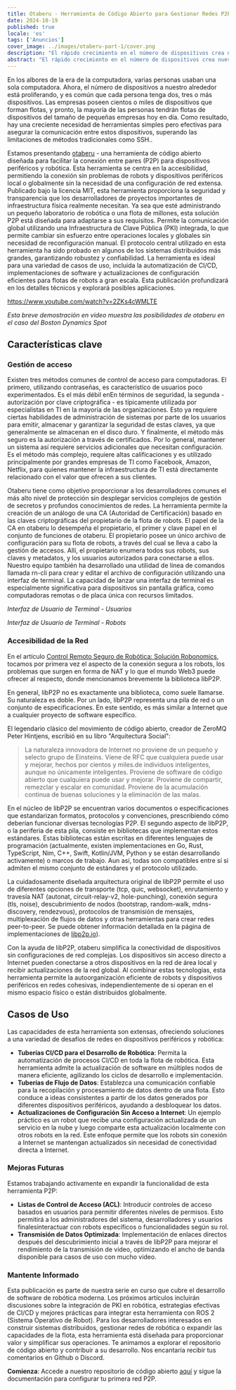 ```yaml
---
title: Otaberu - Herramienta de Código Abierto para Gestionar Redes P2P para Dispositivos de Borde y Robótica
date: 2024-10-19
published: true
locale: 'es'
tags: ['Anuncios']
cover_image: ../images/otaberu-part-1/cover.png
description: "El rápido crecimiento en el número de dispositivos crea nuevos desafíos para la disponibilidad y la seguridad. Se necesita una solución más eficiente para la comunicación segura entre dispositivos que aborde las limitaciones de PKI basadas en SSH. El robot-agente Otaberu ofrece esta solución, permitiendo una PKI personalizada para robots utilizando estándares y protocolos modernos de libP2P para resolver estos problemas."
abstract: "El rápido crecimiento en el número de dispositivos crea nuevos desafíos para la disponibilidad y la seguridad. Se necesita una solución más eficiente para la comunicación segura entre dispositivos que aborde las limitaciones de PKI basadas en SSH. El robot-agente Otaberu ofrece esta solución, permitiendo una PKI personalizada para robots utilizando estándares y protocolos modernos de libP2P para resolver estos problemas."
---
```


En los albores de la era de la computadora, varias personas usaban una sola computadora. Ahora, el número de dispositivos a nuestro alrededor está proliferando, y es común que cada persona tenga dos, tres o más dispositivos. Las empresas poseen cientos o miles de dispositivos que forman flotas, y pronto, la mayoría de las personas tendrán flotas de dispositivos del tamaño de pequeñas empresas hoy en día. Como resultado, hay una creciente necesidad de herramientas simples pero efectivas para asegurar la comunicación entre estos dispositivos, superando las limitaciones de métodos tradicionales como SSH..

Estamos presentando [otaberu](https://github.com/airalab/otaberu) - una herramienta de código abierto diseñada para facilitar la conexión entre pares (P2P) para dispositivos periféricos y robótica. Esta herramienta se centra en la accesibilidad, permitiendo la conexión sin problemas de robots y dispositivos periféricos local o globalmente sin la necesidad de una configuración de red extensa. Publicado bajo la licencia MIT, esta herramienta proporciona la seguridad y transparencia que los desarrolladores de proyectos importantes de infraestructura física realmente necesitan. Ya sea que esté administrando un pequeño laboratorio de robótica o una flota de millones, esta solución P2P está diseñada para adaptarse a sus requisitos. Permite la comunicación global utilizando una Infraestructura de Clave Pública (PKI) integrada, lo que permite cambiar sin esfuerzo entre operaciones locales y globales sin necesidad de reconfiguración manual. El protocolo central utilizado en esta herramienta ha sido probado en algunos de los sistemas distribuidos más grandes, garantizando robustez y confiabilidad. La herramienta es ideal para una variedad de casos de uso, incluida la automatización de CI/CD, implementaciones de software y actualizaciones de configuración eficientes para flotas de robots a gran escala. Esta publicación profundizará en los detalles técnicos y explorará posibles aplicaciones.

https://www.youtube.com/watch?v=2ZKs4cWMLTE

*Esta breve demostración en video muestra las posibilidades de otaberu en el caso del Boston Dynamics Spot*

## Características clave

### Gestión de acceso

Existen tres métodos comunes de control de acceso para computadoras. El primero, utilizando contraseñas, es característico de usuarios poco experimentados. Es el más débil enEn términos de seguridad, la segunda - autorización por clave criptográfica - es típicamente utilizada por especialistas en TI en la mayoría de las organizaciones. Esto ya requiere ciertas habilidades de administración de sistemas por parte de los usuarios para emitir, almacenar y garantizar la seguridad de estas claves, ya que generalmente se almacenan en el disco duro. Y finalmente, el método más seguro es la autorización a través de certificados. Por lo general, mantener un sistema así requiere servicios adicionales que necesitan configuración. Es el método más complejo, requiere altas calificaciones y es utilizado principalmente por grandes empresas de TI como Facebook, Amazon, Netflix, para quienes mantener la infraestructura de TI está directamente relacionado con el valor que ofrecen a sus clientes.

Otaberu tiene como objetivo proporcionar a los desarrolladores comunes el más alto nivel de protección sin desplegar servicios complejos de gestión de secretos y profundos conocimientos de redes. La herramienta permite la creación de un análogo de una CA (Autoridad de Certificación) basado en las claves criptográficas del propietario de la flota de robots. El papel de la CA en otaberu lo desempeña el propietario, el primer y clave papel en el conjunto de funciones de otaberu. El propietario posee un único archivo de configuración para su flota de robots, a través del cual se lleva a cabo la gestión de accesos. Allí, el propietario enumera todos sus robots, sus claves y metadatos, y los usuarios autorizados para conectarse a ellos. Nuestro equipo también ha desarrollado una utilidad de línea de comandos llamada rn-cli para crear y editar el archivo de configuración utilizando una interfaz de terminal. La capacidad de lanzar una interfaz de terminal es especialmente significativa para dispositivos sin pantalla gráfica, como computadoras remotas o de placa única con recursos limitados.

<rb-image zoom src="./imágenes/otaberu-part-1/otaberu-tui-1.png" alt="Interfaz de Usuario Otaberu TUI" />  

*Interfaz de Usuario de Terminal - Usuarios*

<rb-image zoom src="./imágenes/otaberu-part-1/otaberu-tui-2.png" alt="Interfaz de Robots Otaberu TUI" />  

*Interfaz de Usuario de Terminal - Robots*

### **Accesibilidad de la Red**

En el artículo [Control Remoto Seguro de Robótica: Solución Robonomics](https://robonomics.network/blog/secure-robotics-remote-control-via-web3/), tocamos por primera vez el aspecto de la conexión segura a los robots, los problemas que surgen en forma de NAT y lo que el mundo Web3 puede ofrecer al respecto, donde mencionamos brevemente la biblioteca libP2P.

En general, libP2P no es exactamente una biblioteca, como suele llamarse. Su naturaleza es doble. Por un lado, libP2P representa una pila de red o un conjunto de especificaciones. En este sentido, es más similar a Internet que a cualquier proyecto de software específico.

El legendario clásico del movimiento de código abierto, creador de ZeroMQ Peter Hintjens, escribió en su libro "Arquitectura Social": 

> La naturaleza innovadora de Internet no proviene de un pequeño y selecto grupo de Einsteins. Viene de RFC que cualquiera puede usar y mejorar, hechos por cientos y miles.de individuos inteligentes, aunque no únicamente inteligentes. Proviene de software de código abierto que cualquiera puede usar y mejorar. Proviene de compartir, remezclar y escalar en comunidad. Proviene de la acumulación continua de buenas soluciones y la eliminación de las malas.

En el núcleo de libP2P se encuentran varios documentos o especificaciones que estandarizan formatos, protocolos y convenciones, prescribiendo cómo deberían funcionar diversas tecnologías P2P. El segundo aspecto de libP2P, o la periferia de esta pila, consiste en bibliotecas que implementan estos estándares. Estas bibliotecas están escritas en diferentes lenguajes de programación (actualmente, existen implementaciones en Go, Rust, TypeScript, Nim, C++, Swift, Kotlin/JVM, Python y se están desarrollando activamente) o marcos de trabajo. Aun así, todas son compatibles entre sí si admiten el mismo conjunto de estándares y el protocolo utilizado.

La cuidadosamente diseñada arquitectura original de libP2P permite el uso de diferentes opciones de transporte (tcp, quic, websocket), enrutamiento y travesía NAT (autonat, circuit-relay-v2, hole-punching), conexión segura (tls, noise), descubrimiento de nodos (bootstrap, random-walk, mdns-discovery, rendezvous), protocolos de transmisión de mensajes, multiplexación de flujos de datos y otras herramientas para crear redes peer-to-peer. Se puede obtener información detallada en la página de implementaciones de [libp2p.io](https://libP2P.io/implementations/)).

Con la ayuda de libP2P, otaberu simplifica la conectividad de dispositivos sin configuraciones de red complejas. Los dispositivos sin acceso directo a Internet pueden conectarse a otros dispositivos en la red de área local y recibir actualizaciones de la red global. Al combinar estas tecnologías, esta herramienta permite la autoorganización eficiente de robots y dispositivos periféricos en redes cohesivas, independientemente de si operan en el mismo espacio físico o están distribuidos globalmente.

## Casos de Uso

Las capacidades de esta herramienta son extensas, ofreciendo soluciones a una variedad de desafíos de redes en dispositivos periféricos y robótica:

- **Tuberías CI/CD para el Desarrollo de Robótica**: Permita la automatización de procesos CI/CD en toda la flota de robótica. Esta herramienta admite la actualización de software en múltiples nodos de manera eficiente, agilizando los ciclos de desarrollo e implementación.
- **Tuberías de Flujo de Datos**: Establezca una comunicación confiable para la recopilación y procesamiento de datos dentro de una flota. Esto conduce a ideas consistentes a partir de los datos generados por diferentes dispositivos periféricos, ayudando a desbloquear los datos.
- **Actualizaciones de Configuración Sin Acceso a Internet**: Un ejemplo práctico es un robot que recibe una configuración actualizada de un servicio en la nube y luego comparte esta actualización localmente con otros robots en la red. Este enfoque permite que los robots sin conexión a Internet se mantengan actualizados sin necesidad de conectividad directa a Internet.

### Mejoras Futuras

Estamos trabajando activamente en expandir la funcionalidad de esta herramienta P2P:

- **Listas de Control de Acceso (ACL)**: Introducir controles de acceso basados en usuarios para permitir diferentes niveles de permisos. Esto permitirá a los administradores del sistema, desarrolladores y usuarios finalesinteractuar con robots específicos o funcionalidades según su rol.
- **Transmisión de Datos Optimizada**: Implementación de enlaces directos después del descubrimiento inicial a través de libP2P para mejorar el rendimiento de la transmisión de video, optimizando el ancho de banda disponible para casos de uso con mucho video.

### Mantente Informado

Esta publicación es parte de nuestra serie en curso que cubre el desarrollo de software de robótica moderna. Los próximos artículos incluirán discusiones sobre la integración de PKI en robótica, estrategias efectivas de CI/CD y mejores prácticas para integrar esta herramienta con ROS 2 (Sistema Operativo de Robot). Para los desarrolladores interesados en construir sistemas distribuidos, gestionar redes de robótica o expandir las capacidades de la flota, esta herramienta está diseñada para proporcionar valor y simplificar sus operaciones. Te animamos a explorar el repositorio de código abierto y contribuir a su desarrollo. Nos encantaría recibir tus comentarios en Github o Discord.

**Comienza**: Accede a nuestro repositorio de código abierto [aquí](https://github.com/airalab/otaberu) y sigue la documentación para configurar tu primera red P2P.